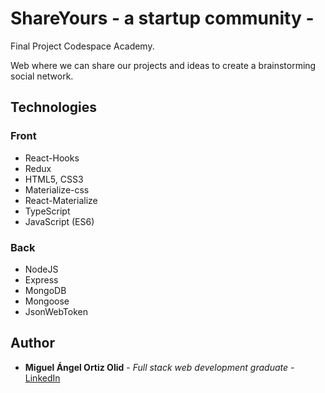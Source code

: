 # ShareYours - a startup community -

Final Project Codespace Academy.

Web where we can share our projects and ideas to create a brainstorming social network.

## Technologies
### Front
* React-Hooks
* Redux
* HTML5, CSS3
* Materialize-css
* React-Materialize
* TypeScript
* JavaScript (ES6)

### Back
* NodeJS
* Express
* MongoDB
* Mongoose
* JsonWebToken

## Author

* **Miguel Ángel Ortiz Olid** - *Full stack web development graduate* - 
[LinkedIn](https://www.linkedin.com/in/maortizolid/)
